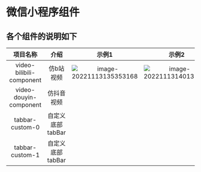 # 微信小程序组件

## 各个组件的说明如下

|         项目名称         |       介绍       |                            示例1                             |                            示例2                             |
| :----------------------: | :--------------: | :----------------------------------------------------------: | :----------------------------------------------------------: |
| video-bilibili-component |    仿b站视频     | ![image-20221113135353168](https://cdn.jsdelivr.net/gh/a-jingchao/picture-bed/BlogImages/202211131354342.png) | ![image-20221113140132704](https://cdn.jsdelivr.net/gh/a-jingchao/picture-bed/BlogImages/202211131401770.png) |
|  video-douyin-component  |    仿抖音视频    |                                                              |                                                              |
|     tabbar-custom-0      | 自定义底部tabBar |                                                              |                                                              |
|     tabbar-custom-1      | 自定义底部tabBar |                                                              |                                                              |

